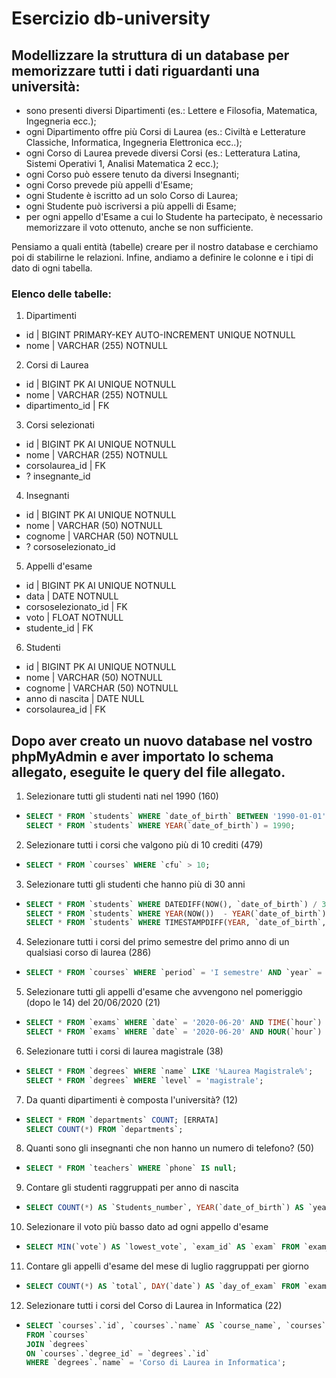 # Esercizio db-university

## Modellizzare la struttura di un database per memorizzare tutti i dati riguardanti una università:

- sono presenti diversi Dipartimenti (es.: Lettere e Filosofia, Matematica, Ingegneria ecc.);
- ogni Dipartimento offre più Corsi di Laurea (es.: Civiltà e Letterature Classiche, Informatica, Ingegneria Elettronica ecc..);
- ogni Corso di Laurea prevede diversi Corsi (es.: Letteratura Latina, Sistemi Operativi 1, Analisi Matematica 2 ecc.);
- ogni Corso può essere tenuto da diversi Insegnanti;
- ogni Corso prevede più appelli d'Esame;
- ogni Studente è iscritto ad un solo Corso di Laurea;
- ogni Studente può iscriversi a più appelli di Esame;
- per ogni appello d'Esame a cui lo Studente ha partecipato, è necessario memorizzare il voto ottenuto, anche se non sufficiente.

Pensiamo a quali entità (tabelle) creare per il nostro database e cerchiamo poi di stabilirne le relazioni.
Infine, andiamo a definire le colonne e i tipi di dato di ogni tabella.

### Elenco delle tabelle:

1. Dipartimenti

- id | BIGINT PRIMARY-KEY AUTO-INCREMENT UNIQUE NOTNULL
- nome | VARCHAR (255) NOTNULL

2. Corsi di Laurea

- id | BIGINT PK AI UNIQUE NOTNULL
- nome | VARCHAR (255) NOTNULL
- dipartimento_id | FK

3. Corsi selezionati

- id | BIGINT PK AI UNIQUE NOTNULL
- nome | VARCHAR (255) NOTNULL
- corsolaurea_id | FK
- ? insegnante_id

4. Insegnanti

- id | BIGINT PK AI UNIQUE NOTNULL
- nome | VARCHAR (50) NOTNULL
- cognome | VARCHAR (50) NOTNULL
- ? corsoselezionato_id

5. Appelli d'esame

- id | BIGINT PK AI UNIQUE NOTNULL
- data | DATE NOTNULL
- corsoselezionato_id | FK
- voto | FLOAT NOTNULL
- studente_id | FK

6. Studenti

- id | BIGINT PK AI UNIQUE NOTNULL
- nome | VARCHAR (50) NOTNULL
- cognome | VARCHAR (50) NOTNULL
- anno di nascita | DATE NULL
- corsolaurea_id | FK

## Dopo aver creato un nuovo database nel vostro phpMyAdmin e aver importato lo schema allegato, eseguite le query del file allegato.

1. Selezionare tutti gli studenti nati nel 1990 (160)

- ```sql
  SELECT * FROM `students` WHERE `date_of_birth` BETWEEN '1990-01-01' AND '1990-12-31';
  SELECT * FROM `students` WHERE YEAR(`date_of_birth`) = 1990;
  ```

2. Selezionare tutti i corsi che valgono più di 10 crediti (479)

- ```sql
  SELECT * FROM `courses` WHERE `cfu` > 10;
  ```

3. Selezionare tutti gli studenti che hanno più di 30 anni

- ```sql
  SELECT * FROM `students` WHERE DATEDIFF(NOW(), `date_of_birth`) / 365.25 > 30;
  SELECT * FROM `students` WHERE YEAR(NOW())  - YEAR(`date_of_birth`) > 30; [NON PRECISA]
  SELECT * FROM `students` WHERE TIMESTAMPDIFF(YEAR, `date_of_birth`, CURDATE()) > 30; [NON PRECISA]
  ```

4. Selezionare tutti i corsi del primo semestre del primo anno di un qualsiasi corso di laurea (286)

- ```sql
  SELECT * FROM `courses` WHERE `period` = 'I semestre' AND `year` = '1';

  ```

5. Selezionare tutti gli appelli d'esame che avvengono nel pomeriggio (dopo le 14) del 20/06/2020 (21)

- ```sql
  SELECT * FROM `exams` WHERE `date` = '2020-06-20' AND TIME(`hour`) > '14:00:00';
  SELECT * FROM `exams` WHERE `date` = '2020-06-20' AND HOUR(`hour`) >= '14';
  ```

6. Selezionare tutti i corsi di laurea magistrale (38)

- ```sql
  SELECT * FROM `degrees` WHERE `name` LIKE '%Laurea Magistrale%';
  SELECT * FROM `degrees` WHERE `level` = 'magistrale';
  ```

7. Da quanti dipartimenti è composta l'università? (12)

- ```sql
  SELECT * FROM `departments` COUNT; [ERRATA]
  SELECT COUNT(*) FROM `departments`;
  ```

8. Quanti sono gli insegnanti che non hanno un numero di telefono? (50)

- ```sql
  SELECT * FROM `teachers` WHERE `phone` IS null;
  ```

9. Contare gli studenti raggruppati per anno di nascita

- ```sql
  SELECT COUNT(*) AS `Students_number`, YEAR(`date_of_birth`) AS `year_of_birth` FROM `students` GROUP BY `year_of_birth`;
  ```

10. Selezionare il voto più basso dato ad ogni appello d'esame

- ```sql
  SELECT MIN(`vote`) AS `lowest_vote`, `exam_id` AS `exam` FROM `exam_student` GROUP BY `exam`;
  ```

11. Contare gli appelli d'esame del mese di luglio raggruppati per giorno

- ```sql
  SELECT COUNT(*) AS `total`, DAY(`date`) AS `day_of_exam` FROM `exams` WHERE MONTH(`date`) = 7 GROUP BY `day_of_exam`;
  ```

12. Selezionare tutti i corsi del Corso di Laurea in Informatica (22)

- ```sql
  SELECT `courses`.`id`, `courses`.`name` AS `course_name`, `courses`.`description`, `courses`.`period`, `courses`.`year`, `courses`.`cfu`, `courses`.`website`, `degrees`.`name` AS `degree_name`
  FROM `courses`
  JOIN `degrees`
  ON `courses`.`degree_id` = `degrees`.`id`
  WHERE `degrees`.`name` = 'Corso di Laurea in Informatica';
  ```
